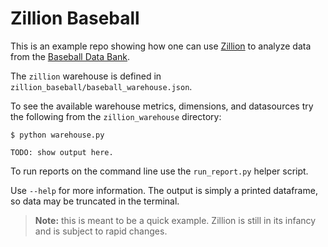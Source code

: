 Zillion Baseball
================

This is an example repo showing how one can use
[Zillion](https://github.com/totalhack/zillion) to analyze data from the
[Baseball Data Bank](https://github.com/chadwickbureau/baseballdatabank).

The `zillion` warehouse is defined in `zillion_baseball/baseball_warehouse.json`.

To see the available warehouse metrics, dimensions, and datasources try the
following from the `zillion_warehouse` directory:

```shell
$ python warehouse.py

TODO: show output here.
```

To run reports on the command line use the `run_report.py` helper script. 

Use `--help` for more information. The output is simply a printed dataframe,
so data may be truncated in the terminal. 

> **Note:** this is meant to be a quick example. Zillion is still in its
infancy and is subject to rapid changes.